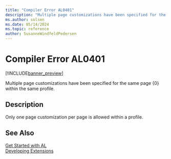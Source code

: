 ```yaml
---
title: "Compiler Error AL0401"
description: "Multiple page customizations have been specified for the same page {0} within the same profile."
ms.author: solsen
ms.date: 05/14/2024
ms.topic: reference
author: SusanneWindfeldPedersen
---
```

[//]: # (START>DO_NOT_EDIT)
[//]: # (IMPORTANT:Do not edit any of the content between here and the END>DO_NOT_EDIT.)
[//]: # (Any modifications should be made in the .xml files in the ModernDev repo.)
# Compiler Error AL0401

[!INCLUDE[banner_preview](../includes/banner_preview.md)]

Multiple page customizations have been specified for the same page {0} within the same profile.


## Description
Only one page customization per page is allowed within a profile.  

[//]: # (IMPORTANT: END>DO_NOT_EDIT)
## See Also  
[Get Started with AL](../devenv-get-started.md)  
[Developing Extensions](../devenv-dev-overview.md)  